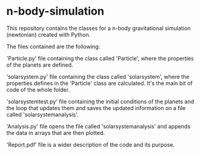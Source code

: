 # n-body-simulation
This repository contains the classes for a n-body gravitational simulation (newtonian) created with Python.

The files contained are the following:

'Particle.py' file containing the class called 'Particle', where the properties of the planets are defined.

'solarsystem.py' file containing the class called 'solarsystem', where the properties defines in the 
'Particle' class are calculated. It's the main bit of code of the whole folder.

'solarsystemtest.py' file containing the initial conditions of the planets and the loop that updates them
and saves the updated information on a file called 'solarsystemanalysis'.

'Analysis.py' file opens the file called 'solarsystemanalysis' and appends the data in arrays that are 
then plotted.

'Report.pdf' file is a wider description of the code and its purpose.

